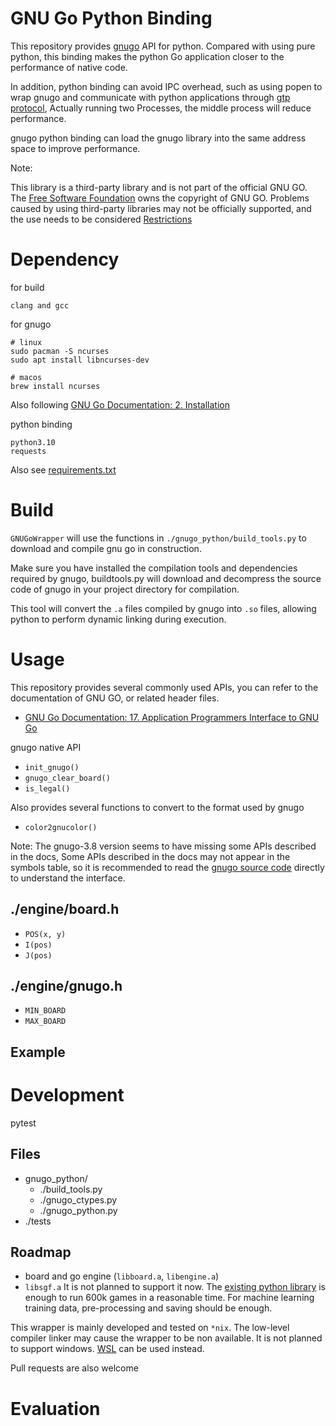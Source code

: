 # GNU Go Python Binding

This repository provides [gnugo](https://www.gnu.org/software/gnugo/) API for python. Compared with using pure python, this binding makes the python Go application closer to the performance of native code.

In addition, python binding can avoid IPC overhead, such as using popen to wrap gnugo and communicate with python applications through [gtp protocol](https://www.gnu.org/software/gnugo/gnugo_19.html), 
Actually running two Processes, the middle process will reduce performance.

gnugo python binding can load the gnugo library into the same address space to improve performance.

Note:

This library is a third-party library and is not part of the official GNU GO.
The [Free Software Foundation](https://www.fsf.org/) owns the copyright of GNU GO.
Problems caused by using third-party libraries may not be officially supported,
and the use needs to be considered [Restrictions](https://www.gnu.org/software/gnugo/gnugo_1.html#SEC3)
# Dependency
for build
```
clang and gcc
```

for gnugo
```
# linux
sudo pacman -S ncurses
sudo apt install libncurses-dev

# macos
brew install ncurses
```
Also following [GNU Go Documentation: 2. Installation](https://www.gnu.org/software/gnugo/gnugo_2.html#SEC8)

python binding
```
python3.10
requests
```

Also see [requirements.txt](./requirements.txt)

# Build
`GNUGoWrapper` will use the functions in `./gnugo_python/build_tools.py` to
download and compile gnu go in construction.

Make sure you have installed the compilation tools and dependencies required by gnugo,
buildtools.py will download and decompress the source code of gnugo in your project 
directory for compilation.

This tool will convert the `.a` files compiled by gnugo into `.so` files, 
allowing python to perform dynamic linking during execution.

# Usage
This repository provides several commonly used APIs, you can refer to the documentation of GNU GO, or related header files.
- [GNU Go Documentation: 17. Application Programmers Interface to GNU Go](https://www.gnu.org/software/gnugo/gnugo_17.html)

gnugo native API
- `init_gnugo()`
- `gnugo_clear_board()`
- `is_legal()`

Also provides several functions to convert to the format used by gnugo
- `color2gnucolor()`

Note: The gnugo-3.8 version seems to have missing some APIs described in the docs,
Some APIs described in the docs may not appear in the symbols table, so it is recommended
to read the [gnugo source code](https://www.gnu.org/software/gnugo/download.html)
directly to understand the interface.

## ./engine/board.h
- `POS(x, y)`
- `I(pos)`
- `J(pos)`

## ./engine/gnugo.h
- `MIN_BOARD`
- `MAX_BOARD`

## Example

# Development
pytest

## Files 
- gnugo_python/
    - ./build_tools.py
    - ./gnugo_ctypes.py 
    - ./gnugo_python.py
- ./tests

## Roadmap
- board and go engine (`libboard.a`, `libengine.a`)
- `libsgf.a` It is not planned to support it now. The [existing python library](https://github.com/mattheww/sgfmill) is enough
to run 600k games in a reasonable time. For machine learning training data, pre-processing and saving should be enough.

This wrapper is mainly developed and tested on `*nix`. The low-level compiler
linker may cause the wrapper to be non available. It is not planned to support
windows. [WSL](https://learn.microsoft.com/en-us/windows/wsl/) can be used instead.

Pull requests are also welcome

# Evaluation

